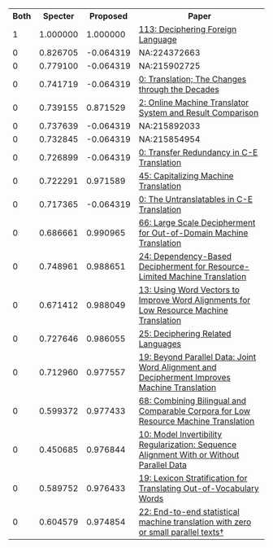 <html><table><tr>
<th>Both</th>
<th>Specter</th>
<th>Proposed</th>
<th>Paper</th>
</tr>
<tr>
<td>1</td>
<td>1.000000</td>
<td>1.000000</td>
<td><a href="https://www.semanticscholar.org/paper/537018f8ee3502faea7fcd00f511f6cacf89ea68">113: Deciphering Foreign Language</a></td>
</tr>
<tr>
<td>0</td>
<td>0.826705</td>
<td>-0.064319</td>
<td>NA:224372663</td>
</tr>
<tr>
<td>0</td>
<td>0.779100</td>
<td>-0.064319</td>
<td>NA:215902725</td>
</tr>
<tr>
<td>0</td>
<td>0.741719</td>
<td>-0.064319</td>
<td><a href="https://www.semanticscholar.org/paper/68dfb2b724330dedeb40e295321e09444a480f20">0: Translation; The Changes through the Decades</a></td>
</tr>
<tr>
<td>0</td>
<td>0.739155</td>
<td>0.871529</td>
<td><a href="https://www.semanticscholar.org/paper/77598253246c154ff03740bc8ae6ab8799acfef8">2: Online Machine Translator System and Result Comparison</a></td>
</tr>
<tr>
<td>0</td>
<td>0.737639</td>
<td>-0.064319</td>
<td>NA:215892033</td>
</tr>
<tr>
<td>0</td>
<td>0.732845</td>
<td>-0.064319</td>
<td>NA:215854954</td>
</tr>
<tr>
<td>0</td>
<td>0.726899</td>
<td>-0.064319</td>
<td><a href="https://www.semanticscholar.org/paper/9d32c0f73d77e276a239f0b2c4b46d048bf8bbb9">0: Transfer Redundancy in C-E Translation</a></td>
</tr>
<tr>
<td>0</td>
<td>0.722291</td>
<td>0.971589</td>
<td><a href="https://www.semanticscholar.org/paper/86ca851df3b290d86a65423ceca6c4e4a7369fbf">45: Capitalizing Machine Translation</a></td>
</tr>
<tr>
<td>0</td>
<td>0.717365</td>
<td>-0.064319</td>
<td><a href="https://www.semanticscholar.org/paper/a8fcbf9d50fb47eec81d0fdf04d217d39e6b79ff">0: The Untranslatables in C-E Translation</a></td>
</tr>
<tr>
<td>0</td>
<td>0.686661</td>
<td>0.990965</td>
<td><a href="https://www.semanticscholar.org/paper/9334e1139b4058b8d9a830df72fa1677f7cb9dee">66: Large Scale Decipherment for Out-of-Domain Machine Translation</a></td>
</tr>
<tr>
<td>0</td>
<td>0.748961</td>
<td>0.988651</td>
<td><a href="https://www.semanticscholar.org/paper/9d64d96cf633c3c6fbc86c9c5d74349799e305e3">24: Dependency-Based Decipherment for Resource-Limited Machine Translation</a></td>
</tr>
<tr>
<td>0</td>
<td>0.671412</td>
<td>0.988049</td>
<td><a href="https://www.semanticscholar.org/paper/8f4bf65a6b62cecc6f7b0ab2489a831d9a44a86d">13: Using Word Vectors to Improve Word Alignments for Low Resource Machine Translation</a></td>
</tr>
<tr>
<td>0</td>
<td>0.727646</td>
<td>0.986055</td>
<td><a href="https://www.semanticscholar.org/paper/dfd122ebb40adf3666b0d526bb4009bedb28226b">25: Deciphering Related Languages</a></td>
</tr>
<tr>
<td>0</td>
<td>0.712960</td>
<td>0.977557</td>
<td><a href="https://www.semanticscholar.org/paper/2a396ba78f6d743e7382e9966a5d8a925b3150d1">19: Beyond Parallel Data: Joint Word Alignment and Decipherment Improves Machine Translation</a></td>
</tr>
<tr>
<td>0</td>
<td>0.599372</td>
<td>0.977433</td>
<td><a href="https://www.semanticscholar.org/paper/0f16ab376632ee83f2a3af21e96ebb925a8ac8b8">68: Combining Bilingual and Comparable Corpora for Low Resource Machine Translation</a></td>
</tr>
<tr>
<td>0</td>
<td>0.450685</td>
<td>0.976844</td>
<td><a href="https://www.semanticscholar.org/paper/00d9f17b6a9a24af68c04e87fb62e4d1f1e3ecce">10: Model Invertibility Regularization: Sequence Alignment With or Without Parallel Data</a></td>
</tr>
<tr>
<td>0</td>
<td>0.589752</td>
<td>0.976433</td>
<td><a href="https://www.semanticscholar.org/paper/55cda1dfff6fe34b5c9336290964dc2ae9ef7284">19: Lexicon Stratification for Translating Out-of-Vocabulary Words</a></td>
</tr>
<tr>
<td>0</td>
<td>0.604579</td>
<td>0.974854</td>
<td><a href="https://www.semanticscholar.org/paper/febeeb8fc694e93b9a5ddaa963aef5759f823cdf">22: End-to-end statistical machine translation with zero or small parallel texts†</a></td>
</tr>
</table></html>

